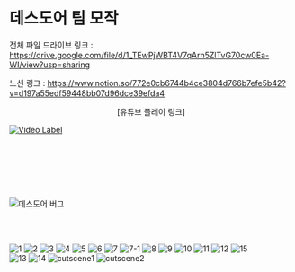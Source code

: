 # 데스도어 팀 모작

전체 파일 드라이브 링크 : https://drive.google.com/file/d/1_TEwPjWBT4V7qArn5ZlTvG70cw0Ea-WI/view?usp=sharing  

노션 링크 : https://www.notion.so/772e0cb6744b4ce3804d766b7efe5b42?v=d197a55edf59448bb07d96dce39efda4
<div align="center">[유튜브 플레이 링크]</div> 

[![Video Label](http://img.youtube.com/vi/QFDUSIE5G-M/0.jpg)](https://youtu.be/QFDUSIE5G-M)  

</br></br></br></br></br>

![데스도어 버그](https://github.com/sangy227/DirectX11_3D_Team/assets/55933570/2b13ff8b-195d-42c4-8d79-b04e887eac95)

</br></br>

![1](https://github.com/sangy227/sangy227/assets/55933570/7526e9f3-21bd-4f7c-b442-76eb3c800646)
![2](https://github.com/sangy227/sangy227/assets/55933570/b4157d64-e7d5-4bce-8da2-b8bd2199eb4d)
![3](https://github.com/sangy227/sangy227/assets/55933570/db541856-4ea9-4253-81cc-a5a3e14bfe8d)
![4](https://github.com/sangy227/sangy227/assets/55933570/efc71c89-ed66-4ca1-a8ff-c48346d91eda)
![5](https://github.com/sangy227/sangy227/assets/55933570/bfe485cb-9a51-40e0-a069-6fb95807f57e)
![6](https://github.com/sangy227/sangy227/assets/55933570/7f814e3a-26c8-4ee8-8ea2-5873431b0608)
![7](https://github.com/sangy227/sangy227/assets/55933570/ee36f761-acc9-42c3-b51c-8d3765dfd2f3)
![7-1](https://github.com/sangy227/sangy227/assets/55933570/e21bdd42-868b-4182-9db7-98bb2bc67ac9)
![8](https://github.com/sangy227/sangy227/assets/55933570/0a916c8a-6c2b-49e7-89b1-bba50545078e)
![9](https://github.com/sangy227/sangy227/assets/55933570/c10aae48-e32b-4901-bb2a-d05bb778b8f0)
![10](https://github.com/sangy227/sangy227/assets/55933570/108caa29-d9f7-4a46-b9c3-7cd76efa1aac)
![11](https://github.com/sangy227/sangy227/assets/55933570/36941613-f66d-44d6-a516-b3400a105585)
![12](https://github.com/sangy227/sangy227/assets/55933570/252abf53-c676-4972-bc92-5f2ff95f6e4a)
![15](https://github.com/km841/DX11_3D_1TEAM/assets/56809638/fabfc094-647e-4b27-80b8-56c47de44261)<br/>
![13](https://github.com/sangy227/sangy227/assets/55933570/a2d9601e-a2b5-4934-b8c0-0bfefd2ece17)
![14](https://github.com/sangy227/sangy227/assets/55933570/c1eaa9ce-2240-4658-a6f1-afdf4166bdd7)
![cutscene1](https://github.com/sangy227/sangy227/assets/55933570/d1b08dbc-4756-475d-8d4b-10fc45776ece)
![cutscene2](https://github.com/sangy227/sangy227/assets/55933570/2f7f3a07-be8f-41ca-abcd-bb67a1031145)
